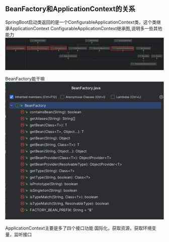 ## BeanFactory和ApplicationContext的关系

SpringBoot启动类返回的是一个ConfigurableApplicationContext类，这个类继承ApplicationContext
ConfigurableApplicationContext继承图,说明多一些其他能力
![img.png](img.png)

BeanFactory能干嘛
![img_1.png](img_1.png)


ApplicationContext主要是多了四个接口功能
国际化，获取资源，获取环境变量，监听接口